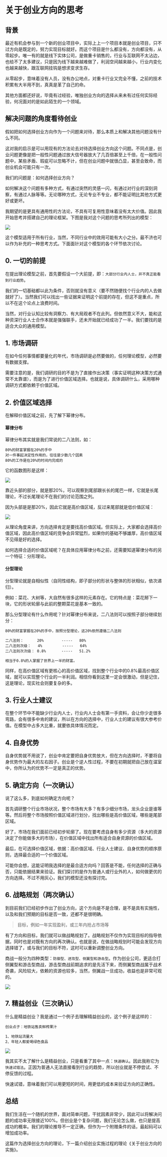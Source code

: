 # 关于创业方向的思考

## 背景

最近有机会参与到一个新的创业项目中，实际上上一个项目本就是创业项目，只不过方向是既定的，努力实现目标就好。而这个项目是什么都没有，方向都没有，从零起步。唯一有的就是线下实体公司，是做重卡销售的，行业与互联网不太沾边，也给不了太多建议，只是因为线下越来越难做了，利润空间越来越小，行业内变化也越来越快，跟互联网挂钩是想求变求生存。

从零起步，意味着没有人员，没有办公地点，对重卡行业又完全不懂，之前的技术积累有大半用不到，真真是革了自己的命。

其他方面都还好说，毕竟有过经验，唯独创业方向的选择从来未有过任何实际经验，何况面对的是如此陌生的一个领域。

## 解决问题的角度看待创业

假如把如何选择创业方向作为一个问题来对待，那么本质上和解决其他问题没有什么不同。

这对我的启示是可以用现有的方法论去对待选择创业方向这个问题。不同点是，创业问题更像是把一般性问题通过放大信号器放大了几百倍甚至上千倍，在一般性问题中，某些矛盾、瑕疵可以忽略不计，但在创业问题中就很凸显，甚至会致命，而创业机会可能只有一次。

我们的问题是：如何选择创业方向？

如何解决这个问题有多种方式，有通过突然的灵感一闪，有通过对行业的深刻洞察，有通过人脉等等。无论哪种方式，无论专业不专业，都不能证明比其他方式更好或更坏。

我期望的是更具有通用性的方法论，不具有可复用性意味着没有太大价值。因此我开始思考并搭建自己的理论框架。下图是我对这个问题的思考所列出的模型：

![](media/15548013353774/15554056006641.jpg)

这个模型适用于所有行业，当然，不同行业中的效用可能有大小之分。最不济也可以作为补充的一种思考方式。下面面针对这个模型的各个环节依次讨论。

## 0. 一切的前提

在提出理论模型之前，首先要假设一个大前提，即：`大部分行业内人士，并不真正能看到行业趋势`。

我们的一切基础都以此为条件，否则就没有意义（要不然随便找个行业内的人去做就好了）。当然我们可以找出一些证据来证明这个前提的存在，但这不是重点，所以不在这个论点上浪费时间。

当然，对行业认知比较有洞察力、有大局观者不在此列。但依然意义不大，能和这种资深行业人士合作本就是强强联手，还未开始就已经成功了一半。我们要找的是适合大众的通用模型。


## 1. 市场调研

在如今任何事情都要量化的年代，市场调研是必然要做的，任何理论模型，必然要有数据支撑。

需要注意的是，我们调研的目的不是为了直接作出决策（事实证明这种决策方式通常不太靠谱），而是为了进行价值区域选择。也就是说，具体调研什么，采用哪种调研方式都依赖于价值区域。

## 2. 价值区域选择

在解释价值区域之前，先了解下幂律分布。

#### 幂律分布

幂律分布其实就是我们常说的二八法则，如：

```
80%的财富掌握在20%的手中
对一件事起决定性作用的，往往是少数几个因素
80%的工作是在20%的时间内完成的
```

它的函数图形是这样：

![](media/15548013353774/15553992016250.jpg)

靠近头部的部分，就是那20%，可以观察到尾部跟长长的尾巴一样，它就是长尾理论，不过长尾理论不在我们的讨论范围之列。

因为头部是是那20%，因此它就是高价值区域，反过来尾部就是低价值区域：

![](media/15548013353774/15553998066506.jpg)

从理论角度来讲，方向选择肯定是要找高价值区域。但实际上，大家都会选择高价值区域，因此高价值区域的竞争会异常猛烈，如果你的基础不够雄厚，高价值区域不见得是好的选择。

如何选择合适的价值区域呢？在具体应用幂律分布之前，还需要知道幂律分布的另一个特征：分形理论。

#### 分型理论

分型理论就是自相似性（自同性结构，即子部分的形状与整体的形状相似，依次递归）。

例如：菜花、大树等，大自然有很多这样的元素存在。它的特点是：菜花掰下一块，它的形状轮廓与此前的整颗菜花是基本一致的。

那么分型理论有什么作用呢？针对幂律分布来说，二八法则可以按照子部分继续划分：

```
80%的财富掌握在20%的手中，按照分型理论，这20%依然遵循二八法则

二八法则：      20%        -----   80%
二八法则次级：   4%         -----   64%
二八法则次次级： 0.8%       -----   51.2%

相当于0.8%的人掌握了世界上一半的财富。
```

同样，在高价值区域有更核心的高价值区域，找到整个行业中的0.8%最高价值区域，就可以实现整个行业的一半利润。相信你看到这里一定会很激动，但是记住，这是理论，现实社会则要复杂的多。

## 3. 行业人士建议

在整个环节中不能缺少行业内人士，行业内人士会有第一手资料，会让你少走很多弯路，会有很多中肯的建议，所以在方向的选择中，行业人士的建议有很大参考价值。在模型中占多大比重，就要依具体情况而定。

## 4. 自身优势

自身优势就不用说了，创业中肯定要把自身优势放大，但在方向选择时，不要将自身优势作为最大的左右因子。创业是个逆人性过程，不要在初期就把自己放在温室中，你所认为的优势不一定是真正的优势。

## 5. 确定方向（一次确认）

说了这么多，到底如何确定方向呢？

首先调研整个行业市场状况，整个市场有大多？有多少细分市场，龙头企业是谁等等。然后将整个市场按照价值区域进行划分，找出哪些是高价值区域，哪些是尾部区域。

好了，市场在我们面前已经初步轮廓了。现在要考虑自身有多少资源（多大的资源决定了你能做多大的市场），在价值区域中找出所有适合自身资源的价值区域。

最后，在可选择价值区域，依据：高价值区域、行业人士建议、自身优势的顺序原则，选择最合适的一个价值区域。

可能你会想，这能证明我选择的是最合适方向吗？回答是不能，任何选择的正确与否，只能依据结果来验证。我们探讨的是作为普通人或行业外的人，如何做更优的方向选择。不过不用灰心，我们的模型还没有探讨完。

## 6. 战略规划（两次确认）

到目前我们已经初步作出了创业方向，这个方向是不是合理，是不是具有实施性，以及和我们预期的目标是否一致，还都不是很明确。

> 目标，例如一年实现盈利，或三年内抢占市场等

有了方向和目标，我们就可以做战略规划了。战略规划不仅作为实现目标的指导依据，同时也是对既有方向的再次确认。也就是说，在做战略规划时可能会发现方向选择错了，或与我们的目标不符，这时可以重新调整创业方向。

商战一般分为四种类型：`防御型、进攻型、侧翼型和游击型`。作为创业公司，更适合打侧翼型和游击型商战，游击型商战前期追求的是先活下来，而侧翼型商战属于战术奇袭，风险较大，依赖的资源也较多，当然，侧翼战一旦成功，收益也是非常可观的。

![](media/15548013353774/15554038163867.jpg)


## 7. 精益创业（三次确认）

什么是精益创业？我是通过一个例子去理解精益创业的，这个例子是这样的：

```
创业点子：地铁站售卖鲜榨果汁                                          

1、地铁站流量大
2、年轻人都爱喝绿色食品
```

![](media/15548013353774/15554042284642.jpg)

我其实不太了解什么是精益创业，只是看重了其中一点：`快速确认`。因此我称它为`快速试错法`。正因为普通人无法直接看到行业的趋势，所以创业就是不停尝试、不停反馈的过程。

快速试错，意味着我们可以用更短的时间，用更低的成本来验证方向的正确性。

## 总结

我们生活在一个随机的世界，面对简单问题，干扰因素非常少，因此可以将解决问题的成功率无限接近100%。但创业是个复杂问题，我们无论怎么做，也只是提高成功的概率。我们的理论推导不一定正确，但作为一个附赠条件的话，最起码可以增加成功率。

这篇作为选择创业方向的理论，下一篇介绍创业实施过程的理论《关于创业方向的实施》。


